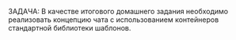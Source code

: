 ЗАДАЧА: 
В качестве итогового домашнего задания необходимо реализовать концепцию чата с использованием контейнеров стандартной библиотеки шаблонов.
